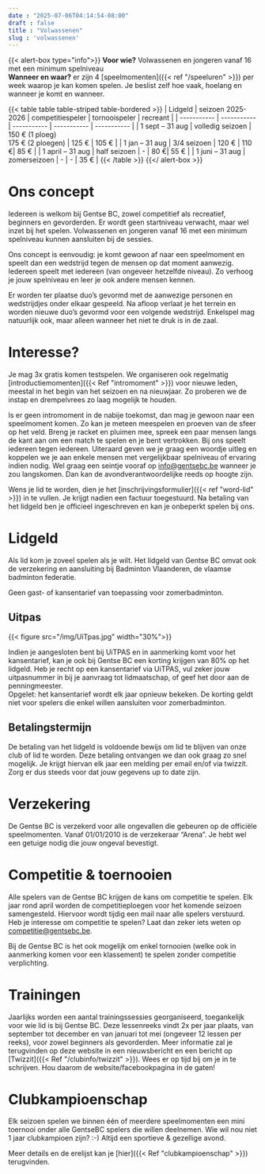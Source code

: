 ```yaml
---
date : "2025-07-06T04:14:54-08:00"
draft : false
title : "Volwassenen"
slug : 'volwassenen'
---
```

{{< alert-box type="info">}}
**Voor wie?** Volwassenen en jongeren vanaf 16 met een minimum spelniveau  
**Wanneer en waar?** er zijn 4 [speelmomenten]({{< ref "/speeluren" >}}) per week waarop je kan komen spelen. Je beslist zelf hoe vaak, hoelang en wanneer je komt en wanneer.  

{{< table table table-striped table-bordered >}}
| Lidgeld  | seizoen 2025-2026 | competitiespeler | tornooispeler | recreant |
| ----------- | ----------- | ----------- | ----------- | ----------- |
| 1 sept – 31 aug | volledig seizoen | 150 € (1 ploeg) <br> 175 € (2 ploegen) | 125 € |  105 € |
| 1 jan – 31 aug | 3/4 seizoen | 120 € | 110 €|  85 € |
| 1 april – 31 aug | half seizoen | - | 80 €|  55 € |
| 1 juni – 31 aug | zomerseizoen | - | - |  35 € |
{{< /table >}}
{{</ alert-box >}}


# Ons concept

Iedereen is welkom bij Gentse BC, zowel competitief als recreatief, beginners en gevorderden. Er wordt geen startniveau verwacht, maar wel inzet bij het spelen. Volwassenen en jongeren vanaf 16 met een minimum spelniveau kunnen aansluiten bij de sessies.

Ons concept is eenvoudig: je komt gewoon af naar een speelmoment en speelt dan een wedstrijd tegen de mensen op dat moment aanwezig. Iedereen speelt met iedereen (van ongeveer hetzelfde niveau). Zo verhoog je jouw spelniveau en leer je ook andere mensen kennen.

Er worden ter plaatse duo’s gevormd met de aanwezige personen en wedstrijdjes onder elkaar gespeeld. Na afloop verlaat je het terrein en worden nieuwe duo’s gevormd voor een volgende wedstrijd. Enkelspel mag natuurlijk ook, maar alleen wanneer het niet te druk is in de zaal.

# Interesse?

Je mag 3x gratis komen testspelen.
We organiseren ook regelmatig [introductiemomenten]({{< Ref "intromoment" >}}) voor nieuwe leden, meestal in het begin van het seizoen en na nieuwjaar. Zo proberen we de instap en drempelvrees zo laag mogelijk te houden.

Is er geen intromoment in de nabije toekomst, dan mag je gewoon naar een speelmoment komen. Zo kan je meteen meespelen en proeven van de sfeer op het veld. Breng je racket en pluimen mee, spreek een paar mensen langs de kant aan om een match te spelen en je bent vertrokken. Bij ons speelt iedereen tegen iedereen.
Uiteraard geven we je graag een woordje uitleg en koppelen we je aan enkele mensen met vergelijkbaar spelniveau of ervaring indien nodig. Wel graag een seintje vooraf op info@gentsebc.be wanneer je zou langskomen. Dan kan de avondverantwoordelijke reeds op hoogte zijn.

Wens je lid te worden, dien je het [inschrijvingsformulier]({{< ref "word-lid" >}}) in te vullen. Je krijgt nadien een factuur toegestuurd. Na betaling van het lidgeld ben je officieel ingeschreven en kan je onbeperkt spelen bij ons.

# Lidgeld

Als lid kom je zoveel spelen als je wilt.
Het lidgeld van Gentse BC omvat ook de verzekering en aansluiting bij Badminton Vlaanderen, de vlaamse badminton federatie.

Geen gast- of kansentarief van toepassing voor zomerbadminton.

## Uitpas
{{< figure src="/img/UiTpas.jpg" width="30%">}}

Indien je aangesloten bent bij UiTPAS en in aanmerking komt voor het kansentarief, kan je ook bij Gentse BC een korting krijgen van 80% op het lidgeld. Heb je recht op een kansentarief via UiTPAS, vul zeker jouw uitpasnummer in bij je aanvraag tot lidmaatschap, of geef het door aan de penningmeester.  
Opgelet: het kansentarief wordt elk jaar opnieuw bekeken. De korting geldt niet voor spelers die enkel willen aansluiten voor zomerbadminton.


## Betalingstermijn
De betaling van het lidgeld is voldoende bewijs om lid te blijven van onze club of lid te worden.  Deze betaling ontvangen we dan ook graag zo snel mogelijk. Je krijgt hiervan elk jaar een melding per email en/of via twizzit. Zorg er dus steeds voor dat jouw gegevens up to date zijn.

# Verzekering

De Gentse BC is verzekerd voor alle ongevallen die gebeuren op de officiële speelmomenten. Vanaf 01/01/2010 is de verzekeraar “Arena”. Je hebt wel een getuige nodig die jouw ongeval bevestigt.

# Competitie & toernooien

Alle spelers van de Gentse BC krijgen de kans om competitie te spelen. Elk jaar rond april worden de competitieploegen voor het komende seizoen samengesteld. Hiervoor wordt tijdig een mail naar alle spelers verstuurd. Heb je interesse om competitie te spelen? Laat dan zeker iets weten op competitie@gentsebc.be.

Bij de Gentse BC is het ook mogelijk om enkel tornooien (welke ook in aanmerking komen voor een klassement) te spelen zonder competitie verplichting.

# Trainingen

Jaarlijks worden een aantal trainingssessies georganiseerd, toegankelijk voor wie lid is bij Gentse BC. Deze lessenreeks vindt 2x per jaar plaats, van september tot december en van januari tot mei (ongeveer 12 lessen per reeks), voor zowel beginners als gevorderden. Meer informatie zal je terugvinden op deze website in een nieuwsbericht en een bericht op [Twizzit]({{< Ref "/clubinfo/twizzit" >}}). Wees er op tijd bij om je in te schrijven. Hou daarom de website/facebookpagina in de gaten!

# Clubkampioenschap

Elk seizoen spelen we binnen één of meerdere speelmomenten een mini toernooi onder alle GentseBC spelers die willen deelnemen. Wie wil nou niet 1 jaar clubkampioen zijn? :-) Altijd een sportieve & gezellige avond. 

Meer details en de erelijst kan je [hier]({{< Ref "clubkampioenschap" >}}) terugvinden.




